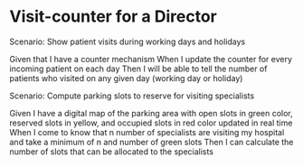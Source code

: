# Visit-counter for a Director

Scenario: Show patient visits during working days and holidays

  Given that I have a counter mechanism
  When I update the counter for every incoming patient on each day
  Then I will be able to tell the number of
  patients who visited on any given day (working day or holiday)

Scenario: Compute parking slots to reserve for visiting specialists

  Given I have a digital map of the parking area with open slots in green
  color, reserved slots in yellow, and occupied slots in red color updated
  in real time
  When I come to know that n number of specialists are visiting my
  hospital and take a minimum of n and number of green slots
  Then I can calculate the number of slots
  that can be allocated to the specialists
